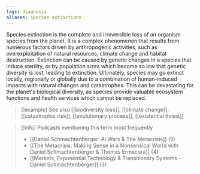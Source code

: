 ```yaml
---
tags: diagnosis
aliases: species extinctions
---
```


Species extinction is the complete and irreversible loss of an organism species from the planet. It is a complex phenomenon that results from numerous factors driven by anthropogenic activities, such as overexploitation of natural resources, climate change and habitat destruction. Extinction can be caused by genetic changes in a species that induce sterility, or by population sizes which become so low that genetic diversity is lost, leading to extinction. Ultimately, species may go extinct locally, regionally or globally due to a combination of human-induced impacts with natural changes and catastrophes. This can be devastating for the planet's biological diversity, as species provide valuable ecosystem functions and health services which cannot be replaced.

> [!example] See also
> [[biodiversity loss]], [[climate change]], [[catastrophic risk]], [[evolutionary process]], [[existential threat]]

> [!info] Podcasts mentioning this term most frequently
> * [[Daniel Schmachtenberger: Ai Wars & The Metacrisis]] (5)
> * [[The Metacrisis: Making Sense in a Nonsensical World with Daniel Schmachtenberger & Thomas Ermacora]] (4)
> * [[Markets, Exponential Technology & Transitionary Systems - Daniel Schmachtenberger]] (3)